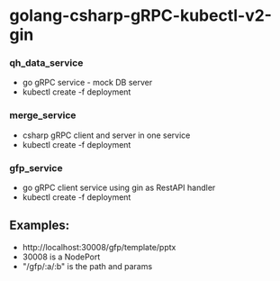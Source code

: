 # golang-csharp-gRPC-kubectl-v2-gin

### qh_data_service
* go gRPC service - mock DB server
* kubectl create -f deployment

### merge_service
* csharp gRPC client and server in one service
* kubectl create -f deployment

### gfp_service
* go gRPC client service using gin as RestAPI handler
* kubectl create -f deployment

## Examples:
* http://localhost:30008/gfp/template/pptx
* 30008 is a NodePort
* "/gfp/:a/:b" is the path and params
